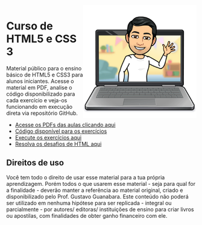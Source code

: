 <img src="imagens/me.png" align="right" width="300">

# Curso de HTML5 e CSS 3
Material público para o ensino básico de HTML5 e CSS3 para alunos iniciantes. Acesse o material em PDF, analise o código disponibilizado para cada exercício e veja-os funcionando em execução direta via repositório GitHub.

* [Acesse os PDFs das aulas clicando aqui](https://ruisantossi.github.io/html-css/aulas-pdf)
* [Código disponível para os exercícios](https://ruisantossi.github.io/html-css/exercícios)
* [Execute os exercícios aqui](https://ruisantossi.github.io/html-css/exercícios/)
* [Resolva os desafios de HTML aqui](https://ruisantossi.github.io/html-css/desafios)

## Direitos de uso

Você tem todo o direito de usar esse material para a tua própria aprendizagem. Porém todos o que usarem esse material - seja para qual for a finalidade - deverão manter a referência ao material original, criado e disponibilizado pelo Prof. Gustavo Guanabara. Este conteúdo não poderá ser utilizado em nenhuma hipótese para ser replicada - integral ou parcialmente - por autores/ editoras/ instituições de ensino para criar livros ou apostilas, com finalidades de obter ganho financeiro com ele.